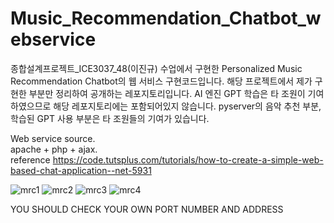 # Music_Recommendation_Chatbot_webservice
종합설계프로젝트_ICE3037_48(이진규) 수업에서 구현한 Personalized Music Recommendation Chatbot의 웹 서비스 구현코드입니다.
해당 프로젝트에서 제가 구현한 부분만 정리하여 공개하는 레포지토리입니다.
AI 엔진 GPT 학습은 타 조원이 기여하였으므로 해당 레포지토리에는 포함되어있지 않습니다.
pyserver의 음악 추천 부분, 학습된 GPT 사용 부분은 타 조원들의 기여가 있습니다.

Web service source.   
apache + php + ajax.   
reference <https://code.tutsplus.com/tutorials/how-to-create-a-simple-web-based-chat-application--net-5931>   

![mrc1](https://user-images.githubusercontent.com/70127344/209820739-b6bd6e17-0b6a-4241-819f-5b1abef06dd4.png)
![mrc2](https://user-images.githubusercontent.com/70127344/209820755-543fa45f-fa11-464e-bc9f-bc4921eb6e22.png)
![mrc3](https://user-images.githubusercontent.com/70127344/209820765-c5aa1ed9-e4d3-4192-ae9d-d970c1900856.png)
![mrc4](https://user-images.githubusercontent.com/70127344/209820770-13c09ac8-f8f2-4a1c-aa7f-a58a9f84b226.png)


YOU SHOULD CHECK YOUR OWN PORT NUMBER AND ADDRESS   
